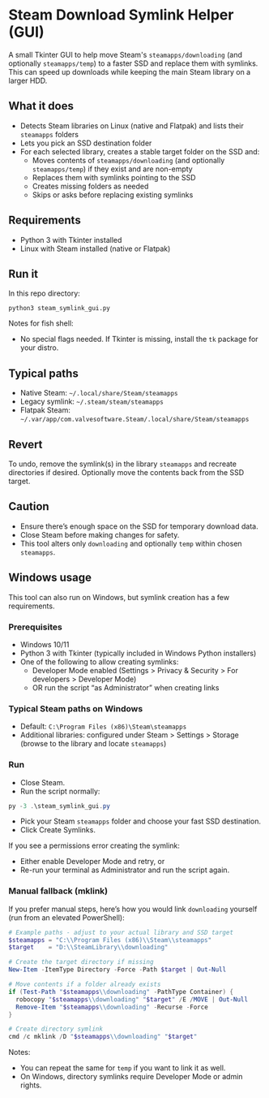 # Steam Download Symlink Helper (GUI)

A small Tkinter GUI to help move Steam's `steamapps/downloading` (and optionally `steamapps/temp`) to a faster SSD and replace them with symlinks. This can speed up downloads while keeping the main Steam library on a larger HDD.

## What it does
- Detects Steam libraries on Linux (native and Flatpak) and lists their `steamapps` folders
- Lets you pick an SSD destination folder
- For each selected library, creates a stable target folder on the SSD and:
  - Moves contents of `steamapps/downloading` (and optionally `steamapps/temp`) if they exist and are non-empty
  - Replaces them with symlinks pointing to the SSD
  - Creates missing folders as needed
  - Skips or asks before replacing existing symlinks

## Requirements
- Python 3 with Tkinter installed
- Linux with Steam installed (native or Flatpak)

## Run it
In this repo directory:

```fish
python3 steam_symlink_gui.py
```

Notes for fish shell:
- No special flags needed. If Tkinter is missing, install the `tk` package for your distro.

## Typical paths
- Native Steam: `~/.local/share/Steam/steamapps`
- Legacy symlink: `~/.steam/steam/steamapps`
- Flatpak Steam: `~/.var/app/com.valvesoftware.Steam/.local/share/Steam/steamapps`

## Revert
To undo, remove the symlink(s) in the library `steamapps` and recreate directories if desired. Optionally move the contents back from the SSD target.

## Caution
- Ensure there’s enough space on the SSD for temporary download data.
- Close Steam before making changes for safety.
- This tool alters only `downloading` and optionally `temp` within chosen `steamapps`.

## Windows usage
This tool can also run on Windows, but symlink creation has a few requirements.

### Prerequisites
- Windows 10/11
- Python 3 with Tkinter (typically included in Windows Python installers)
- One of the following to allow creating symlinks:
  - Developer Mode enabled (Settings > Privacy & Security > For developers > Developer Mode)
  - OR run the script “as Administrator” when creating links

### Typical Steam paths on Windows
- Default: `C:\Program Files (x86)\Steam\steamapps`
- Additional libraries: configured under Steam > Settings > Storage (browse to the library and locate `steamapps`)

### Run
- Close Steam.
- Run the script normally:

```powershell
py -3 .\steam_symlink_gui.py
```

- Pick your Steam `steamapps` folder and choose your fast SSD destination.
- Click Create Symlinks.

If you see a permissions error creating the symlink:
- Either enable Developer Mode and retry, or
- Re-run your terminal as Administrator and run the script again.

### Manual fallback (mklink)
If you prefer manual steps, here’s how you would link `downloading` yourself (run from an elevated PowerShell):

```powershell
# Example paths - adjust to your actual library and SSD target
$steamapps = "C:\\Program Files (x86)\\Steam\\steamapps"
$target    = "D:\\SteamLibrary\\downloading"

# Create the target directory if missing
New-Item -ItemType Directory -Force -Path $target | Out-Null

# Move contents if a folder already exists
if (Test-Path "$steamapps\\downloading" -PathType Container) {
  robocopy "$steamapps\\downloading" "$target" /E /MOVE | Out-Null
  Remove-Item "$steamapps\\downloading" -Recurse -Force
}

# Create directory symlink
cmd /c mklink /D "$steamapps\\downloading" "$target"
```

Notes:
- You can repeat the same for `temp` if you want to link it as well.
- On Windows, directory symlinks require Developer Mode or admin rights.
